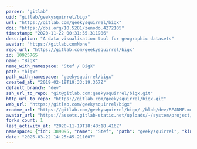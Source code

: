 ```yaml
---
parser: "gitlab"
uid: "gitlab/geekysquirrel/bigx"
url: "https://gitlab.com/geekysquirrel/bigx"
doi: "https://doi.org/10.5281/zenodo.4272105"
timestamp: "2020-11-22 00:31:55.311986"
description: "A data visualisation tool for geographic datasets"
avatar: "https://gitlab.comNone"
repo_url: "https://gitlab.com/geekysquirrel/bigx"
id: 10925765
name: "BigX"
name_with_namespace: "Stef / BigX"
path: "bigx"
path_with_namespace: "geekysquirrel/bigx"
created_at: "2019-02-19T19:33:19.357Z"
default_branch: "dev"
ssh_url_to_repo: "git@gitlab.com:geekysquirrel/bigx.git"
http_url_to_repo: "https://gitlab.com/geekysquirrel/bigx.git"
web_url: "https://gitlab.com/geekysquirrel/bigx"
readme_url: "https://gitlab.com/geekysquirrel/bigx/-/blob/dev/README.md"
avatar_url: "https://assets.gitlab-static.net/uploads/-/system/project/avatar/10925765/bigx.png"
forks_count: 1
last_activity_at: "2020-11-19T18:48:18.416Z"
namespace: {"id": 389095, "name": "Stef", "path": "geekysquirrel", "kind": "user", "full_path": "geekysquirrel", "parent_id": null, "avatar_url": "/uploads/-/system/user/avatar/332603/avatar.png", "web_url": "https://gitlab.com/geekysquirrel"}
date: "2025-03-22 14:25:45.211607"
---
```

